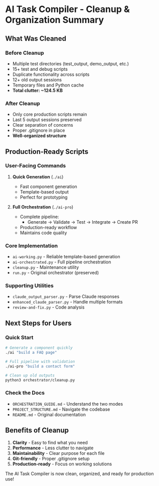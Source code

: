 # AI Task Compiler - Cleanup & Organization Summary

## What Was Cleaned

### Before Cleanup
- Multiple test directories (test_output, demo_output, etc.)
- 15+ test and debug scripts
- Duplicate functionality across scripts
- 12+ old output sessions
- Temporary files and Python cache
- **Total clutter: ~124.5 KB**

### After Cleanup
- Only core production scripts remain
- Last 5 output sessions preserved
- Clear separation of concerns
- Proper .gitignore in place
- **Well-organized structure**

## Production-Ready Scripts

### User-Facing Commands

1. **Quick Generation** (`./ai`)
   - Fast component generation
   - Template-based output
   - Perfect for prototyping

2. **Full Orchestration** (`./ai-pro`)
   - Complete pipeline:
     - Generate → Validate → Test → Integrate → Create PR
   - Production-ready workflow
   - Maintains code quality

### Core Implementation

- `ai-working.py` - Reliable template-based generation
- `ai-orchestrated.py` - Full pipeline orchestration
- `cleanup.py` - Maintenance utility
- `run.py` - Original orchestrator (preserved)

### Supporting Utilities

- `claude_output_parser.py` - Parse Claude responses
- `enhanced_claude_parser.py` - Handle multiple formats
- `review-and-fix.py` - Code analysis

## Next Steps for Users

### Quick Start
```bash
# Generate a component quickly
./ai "build a FAQ page"

# Full pipeline with validation
./ai-pro "build a contact form"

# Clean up old outputs
python3 orchestrator/cleanup.py
```

### Check the Docs
- `ORCHESTRATION_GUIDE.md` - Understand the two modes
- `PROJECT_STRUCTURE.md` - Navigate the codebase
- `README.md` - Original documentation

## Benefits of Cleanup

1. **Clarity** - Easy to find what you need
2. **Performance** - Less clutter to navigate
3. **Maintainability** - Clear purpose for each file
4. **Git-friendly** - Proper .gitignore setup
5. **Production-ready** - Focus on working solutions

The AI Task Compiler is now clean, organized, and ready for production use!
